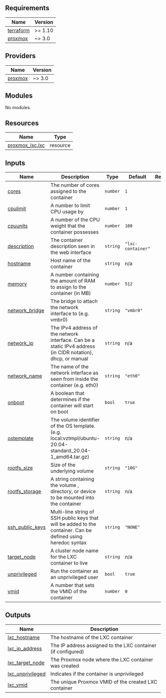 ## Requirements

| Name | Version |
|------|---------|
| <a name="requirement_terraform"></a> [terraform](#requirement\_terraform) | >= 1.10 |
| <a name="requirement_proxmox"></a> [proxmox](#requirement\_proxmox) | ~> 3.0 |

## Providers

| Name | Version |
|------|---------|
| <a name="provider_proxmox"></a> [proxmox](#provider\_proxmox) | ~> 3.0 |

## Modules

No modules.

## Resources

| Name | Type |
|------|------|
| [proxmox_lxc.lxc](https://registry.terraform.io/providers/Telmate/proxmox/latest/docs/resources/lxc) | resource |

## Inputs

| Name | Description | Type | Default | Required |
|------|-------------|------|---------|:--------:|
| <a name="input_cores"></a> [cores](#input\_cores) | The number of cores assigned to the container | `number` | `1` | no |
| <a name="input_cpulimit"></a> [cpulimit](#input\_cpulimit) | A number to limit CPU usage by | `number` | `1` | no |
| <a name="input_cpuunits"></a> [cpuunits](#input\_cpuunits) | A number of the CPU weight that the container possesses | `number` | `100` | no |
| <a name="input_description"></a> [description](#input\_description) | The container description seen in the web interface | `string` | `"lxc-container"` | no |
| <a name="input_hostname"></a> [hostname](#input\_hostname) | Host name of the container | `string` | n/a | yes |
| <a name="input_memory"></a> [memory](#input\_memory) | A number containing the amount of RAM to assign to the container (in MB) | `number` | `512` | no |
| <a name="input_network_bridge"></a> [network\_bridge](#input\_network\_bridge) | The bridge to attach the network interface to (e.g. vmbr0) | `string` | `"vmbr0"` | no |
| <a name="input_network_ip"></a> [network\_ip](#input\_network\_ip) | The IPv4 address of the network interface. Can be a static IPv4 address (in CIDR notation), dhcp, or manual | `string` | n/a | yes |
| <a name="input_network_name"></a> [network\_name](#input\_network\_name) | The name of the network interface as seen from inside the container (e.g. eth0) | `string` | `"eth0"` | no |
| <a name="input_onboot"></a> [onboot](#input\_onboot) | A boolean that determines if the container will start on boot | `bool` | `true` | no |
| <a name="input_ostemplate"></a> [ostemplate](#input\_ostemplate) | The volume identifier of the OS template.(e.g. local:vztmpl/ubuntu-20.04-standard\_20.04-1\_amd64.tar.gz) | `string` | n/a | yes |
| <a name="input_rootfs_size"></a> [rootfs\_size](#input\_rootfs\_size) | Size of the underlying volume | `string` | `"10G"` | no |
| <a name="input_rootfs_storage"></a> [rootfs\_storage](#input\_rootfs\_storage) | A string containing the volume , directory, or device to be mounted into the container | `string` | n/a | yes |
| <a name="input_ssh_public_keys"></a> [ssh\_public\_keys](#input\_ssh\_public\_keys) | Multi-line string of SSH public keys that will be added to the container. Can be defined using heredoc syntax | `string` | `"NONE"` | no |
| <a name="input_target_node"></a> [target\_node](#input\_target\_node) | A cluster node name for the LXC container to live | `string` | n/a | yes |
| <a name="input_unprivileged"></a> [unprivileged](#input\_unprivileged) | Run the container as an unprivileged user | `bool` | `true` | no |
| <a name="input_vmid"></a> [vmid](#input\_vmid) | A number that sets the VMID of the container | `number` | `0` | no |

## Outputs

| Name | Description |
|------|-------------|
| <a name="output_lxc_hostname"></a> [lxc\_hostname](#output\_lxc\_hostname) | The hostname of the LXC container |
| <a name="output_lxc_ip_address"></a> [lxc\_ip\_address](#output\_lxc\_ip\_address) | The IP address assigned to the LXC container (if configured) |
| <a name="output_lxc_target_node"></a> [lxc\_target\_node](#output\_lxc\_target\_node) | The Proxmox node where the LXC container was created |
| <a name="output_lxc_unprivileged"></a> [lxc\_unprivileged](#output\_lxc\_unprivileged) | Indicates if the container is unprivileged |
| <a name="output_lxc_vmid"></a> [lxc\_vmid](#output\_lxc\_vmid) | The unique Proxmox VMID of the created LXC container |
